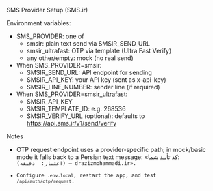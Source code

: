 SMS Provider Setup (SMS.ir)

Environment variables:

- SMS_PROVIDER: one of
  - smsir: plain text send via SMSIR_SEND_URL
  - smsir_ultrafast: OTP via template (Ultra Fast Verify)
  - any other/empty: mock (no real send)
- When SMS_PROVIDER=smsir:
  - SMSIR_SEND_URL: API endpoint for sending
  - SMSIR_API_KEY: your API key (sent as x-api-key)
  - SMSIR_LINE_NUMBER: sender line (if required)
- When SMS_PROVIDER=smsir_ultrafast:
  - SMSIR_API_KEY
  - SMSIR_TEMPLATE_ID: e.g. 268536
  - SMSIR_VERIFY_URL (optional): defaults to https://api.sms.ir/v1/send/verify

Notes

- OTP request endpoint uses a provider-specific path; in mock/basic mode it falls back to a Persian text message: «کد تأیید شما: <CODE> (اعتبار: <TTL> دقیقه) — drazizmohammadi.ir».
- Configure `.env.local`, restart the app, and test `/api/auth/otp/request`.
